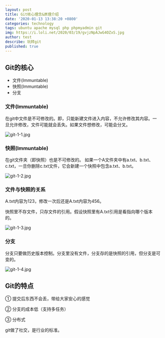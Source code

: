 ```yaml
---
layout: post
title: Git核心理念&原理介绍
date: '2020-01-13 13:38:20 +0800'
categories: technology
tags: ubuntu apache mysql php phpmyadmin git
img: https://i.loli.net/2020/03/19/gvjzNpAJwG4OZxS.jpg
author: test
describe: 玩转git
published: true
---
```


## Git的核心

+ 文件(Immuntable)
+ 快照(Immuntable)
+ 分支

### 文件(Immuntable)

  在git中文件是不可修改的。即，只能新建文件进入内容，不允许修改其内容。一旦允许修改，文件可能就会丢失。如果文件想修改，可能会分叉。
  
  ![git-1-1.jpg](https://i.loli.net/2020/01/14/qRNl8dJOvLWbDiw.jpg)

### 快照(Immuntable)

  在git文件夹（即快照）也是不可修改的。
  如果一个A文件夹中有a.txt、b.txt、c.txt，一旦你删除c.txt文件，它会新建一个快照中包含a.txt、b.txt。

  ![git-1-2.jpg](https://i.loli.net/2020/03/19/ivB9FYNKkw1VjZh.jpg)

### 文件与快照的关系

A.txt内容为123，修改一次后还是A.txt内容为456。

快照里不存文件，只存文件的引用。假设快照里有A.txt引用是看指向哪个版本的。

  ![git-1-3.jpg](https://i.loli.net/2020/03/19/Xi9BrRl1kqt8NZU.jpg)

### 分支

分支只要做历史版本控制。分支里没有文件，分支存的是快照的引用，但分支是可变的。

  ![git-1-4.jpg](https://i.loli.net/2020/03/19/HcXoCahvUReELgB.jpg)

## Git的特点

① 提交后东西不会丢，带给大家安心的感觉

② 分支的成本低（支持多任务）

③ 分布式

git做了社交，是行业的标准。
